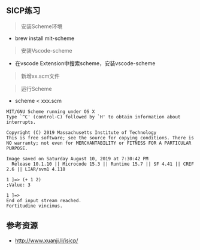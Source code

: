 ## SICP练习

> 安装Scheme环境

- brew install mit-scheme

> 安装Vscode-scheme

- 在vscode Extension中搜索scheme，安装vscode-scheme

> 新增xx.scm文件

> 运行Scheme

- scheme < xxx.scm

```
MIT/GNU Scheme running under OS X
Type `^C' (control-C) followed by `H' to obtain information about interrupts.

Copyright (C) 2019 Massachusetts Institute of Technology
This is free software; see the source for copying conditions. There is NO warranty; not even for MERCHANTABILITY or FITNESS FOR A PARTICULAR PURPOSE.

Image saved on Saturday August 10, 2019 at 7:30:42 PM
  Release 10.1.10 || Microcode 15.3 || Runtime 15.7 || SF 4.41 || CREF 2.6 || LIAR/svm1 4.118

1 ]=> (+ 1 2)
;Value: 3

1 ]=> 
End of input stream reached.
Fortitudine vincimus.
```

## 参考资源

- http://www.xuanji.li/isicp/